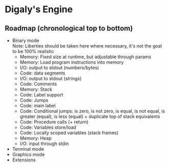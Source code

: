 # Digaly's Engine

## Roadmap (chronological top to bottom)

- Binary mode  
  Note: Liberties should be taken here where necessary, it's not the goal to be 100% realistic
  - Memory: Fixed size at runtime, but adjustable through params
  - Memory: Load program instructions into memory
  - I/O: output to stdout (numbers/bytes)
  - Code: data segments
  - I/O: output to stdout (strings)
  - Code: Comments
  - Memory: Stack
  - Code: Label support
  - Code: Jumps
  - Code: main label
  - Code: Conditional jumps:
    is zero, is not zero, is equal, is not equal, is greater (equal), is less (equal) + duplicate top of stack equivalents
  - Code: Procedure calls (+ return)
  - Code: Variables store/load
  - Code: Locally scoped variables (stack frames)
  - Memory: Heap
  - I/O: input through stdin
- Terminal mode
- Graphics mode
- Extensions
